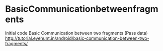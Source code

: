 # BasicCommunicationbetweenfragments
Initial code
Basic Communication between two fragments (Pass data)
http://tutorial.eyehunt.in/android/basic-communication-between-two-fragments/
